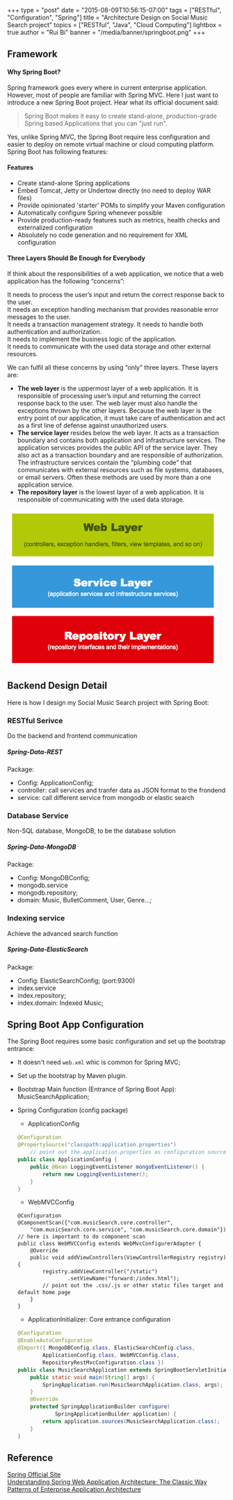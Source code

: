 +++
type = "post"
date = "2015-08-09T10:56:15-07:00"
tags = ["RESTful", "Configuration", "Spring"]
title = "Architecture Design on Social Music Search project"
topics = ["RESTful", "Java", "Cloud Computing"]
lightbox = true
author = "Rui Bi"
banner = "/media/banner/springboot.png"
+++

## Framework
#### Why Spring Boot?
Spring framework goes every where in current enterprise application. However, most of people are familiar with Spring MVC. Here I just want to introduce a new Spring Boot project. Hear what its official document said:

> Spring Boot makes it easy to create stand-alone, production-grade Spring based Applications that you can "just run". 

Yes, unlike Spring MVC, the Spring Boot require less configuration and easier to deploy on remote virtual machine or cloud computing platform. Spring Boot has following features:

#### Features
- Create stand-alone Spring applications
- Embed Tomcat, Jetty or Undertow directly (no need to deploy WAR files)
- Provide opinionated 'starter' POMs to simplify your Maven configuration
- Automatically configure Spring whenever possible
- Provide production-ready features such as metrics, health checks and externalized configuration
- Absolutely no code generation and no requirement for XML configuration


#### Three Layers Should Be Enough for Everybody

If think about the responsibilities of a web application, we notice that a web application has the following “concerns”:

It needs to process the user’s input and return the correct response back to the user.	
It needs an exception handling mechanism that provides reasonable error messages to the user.	
It needs a transaction management strategy.	
It needs to handle both authentication and authorization.	
It needs to implement the business logic of the application.	
It needs to communicate with the used data storage and other external resources.	

We can fulfil all these concerns by using “only” three layers. These layers are:

- **The web layer** is the uppermost layer of a web application. It is responsible of processing user’s input and returning the correct response back to the user. The web layer must also handle the exceptions thrown by the other layers. Because the web layer is the entry point of our application, it must take care of authentication and act as a first line of defense against unauthorized users.
- **The service layer** resides below the web layer. It acts as a transaction boundary and contains both application and infrastructure services. The application services provides the public API of the service layer. They also act as a transaction boundary and are responsible of authorization. The infrastructure services contain the “plumbing code” that communicates with external resources such as file systems, databases, or email servers. Often these methods are used by more than a one application service.
- **The repository layer** is the lowest layer of a web application. It is responsible of communicating with the used data storage.

<img src="/media/spring/spring-web-application-layers.png">


## Backend Design Detail
Here is how I design my Social Music Search project with Spring Boot:

### RESTful Serivce 
Do the backend and frontend communication	
##### Spring-Data-REST	
Package:	

- Config: ApplicationConfig;
- controller: call services and tranfer data as JSON format to the frondend
- service: call different service from mongodb or elastic search

### Database Service
Non-SQL database, MongoDB, to be the database solution	
##### Spring-Data-MongoDB	
Package:	

- Config: MongoDBConfig;
- mongodb.service
- mongodb.repository;
- domain: Music, BulletComment, User, Genre...;

### Indexing service
Achieve the advanced search function	
##### Spring-Data-ElasticSearch	
Package:	

- Config: ElasticSearchConfig; (port:9300)
- index.service
- index.repository;
- index.domain: Indexed Music;


## Spring Boot App Configuration
The Spring Boot requires some basic configuration and set up the bootstrap entrance:

- It doesn't need `web.xml` whic is common for Spring MVC;
- Set up the bootstrap by Maven plugin.
- Bootstrap Main function (Entrance of Spring Boot App): MusicSearchApplication;

- Spring Configuration (config package)
	- ApplicationConfig
	
	```java
	@Configuration
	@PropertySource("classpath:application.properties") 
		// point out the application.properties as configuration source
	public class ApplicationConfig {
		public @Bean LoggingEventListener mongoEventListener() {
			return new LoggingEventListener();
		}
	}
	```
	- WebMVCConfig
	
	```
	@Configuration
	@ComponentScan({"com.musicSearch.core.controller",
		"com.musicSearch.core.service", "com.musicSearch.core.domain"}) 
	// here is important to do component scan
	public class WebMVCConfig extends WebMvcConfigurerAdapter {
		@Override
		public void addViewControllers(ViewControllerRegistry registry) {
			registry.addViewController("/static")
					.setViewName("forward:/index.html");
			// point out the .css/.js or other static files target and default home page
		}
	}
	```
	- ApplicationInitializer: Core entrance configuration
	
	```java
	@Configuration
	@EnableAutoConfiguration
	@Import({ MongoDBConfig.class, ElasticSearchConfig.class,
			ApplicationConfig.class, WebMVCConfig.class,
			RepositoryRestMvcConfiguration.class })
	public class MusicSearchApplication extends SpringBootServletInitializer {
		public static void main(String[] args) {
			SpringApplication.run(MusicSearchApplication.class, args);
		}
		@Override
		protected SpringApplicationBuilder configure(
				SpringApplicationBuilder application) {
			return application.sources(MusicSearchApplication.class);
		}
	}
	```





## Reference
[Spring Official Site](http://projects.spring.io/spring-boot/)
</br>
[Understanding Spring Web Application Architecture: The Classic Way](http://www.petrikainulainen.net/software-development/design/understanding-spring-web-application-architecture-the-classic-way/)
</br>
[Patterns of Enterprise Application Architecture](http://martinfowler.com/eaaCatalog/index.html)